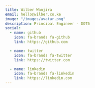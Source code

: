 ```yaml
---
title: Wilber Wanjira
email: hello@wilber.co.ke
image: "/images/avatar.png"
description: Principal Engineer - DOT5
social:
  - name: github
    icon: fa-brands fa-github
    link: https://github.com

  - name: twitter
    icon: fa-brands fa-twitter
    link: https://twitter.com

  - name: linkedin
    icon: fa-brands fa-linkedin
    link: https://linkedin.com
---
```



